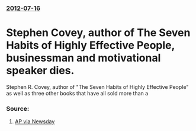 ### [2012-07-16](/news/2012/07/16/index.md)

# Stephen Covey, author of The Seven Habits of Highly Effective People, businessman and motivational speaker dies. 

Stephen R. Covey, author of &quot;The Seven Habits of Highly Effective People&quot; as well as three other books that have all sold more than a 


### Source:

1. [AP via Newsday](http://www.newsday.com/entertainment/books/stephen-r-covey-dead-after-bike-accident-the-seven-habits-of-highly-effective-people-author-was-79-1.3840997)
